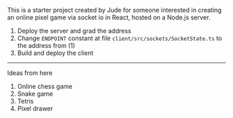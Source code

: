 This is a starter project created by Jude for someone interested in creating an online pixel game via socket io in React, hosted on a Node.js server.

1. Deploy the server and grad the address
2. Change `ENDPOINT` constant at file `client/src/sockets/SocketState.ts` to the address from (1)
3. Build and deploy the client

---

Ideas from here

1. Online chess game
2. Snake game
3. Tetris
4. Pixel drawer
